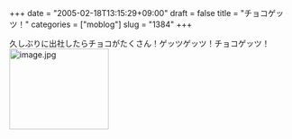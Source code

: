 +++
date = "2005-02-18T13:15:29+09:00"
draft = false
title = "チョコゲッツ！"
categories = ["moblog"]
slug = "1384"
+++

久しぶりに出社したらチョコがたくさん！ゲッツゲッツ！チョコゲッツ！
<img src="http://ieiriblog.jugem.cc/?image=4130" class="pict" width="176" height="144" alt="image.jpg" />
&nbsp;
